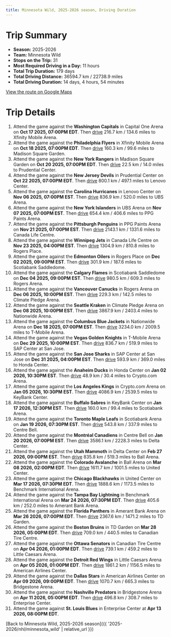 ```yaml
---
title: Minnesota Wild, 2025-2026 season, Driving Duration
---
```


# Trip Summary
- **Season:** 2025-2026
- **Team:** Minnesota Wild
- **Stops on the Trip:** 31
- **Most Required Driving in a Day:** 11 hours
- **Total Trip Duration:** 179 days
- **Total Driving Distance:** 36594.7 km / 22738.9 miles
- **Total Driving Duration:** 14 days, 4 hours, 54 minutes

[View the route on Google Maps](https://www.google.com/maps/dir/Capital+One+Arena+Washington/Xfinity+Mobile+Arena+Philadelphia/Madison+Square+Garden+New+York/Prudential+Center+New+Jersey/Lenovo+Center+Carolina/UBS+Arena+New+York/PPG+Paints+Arena+Pittsburgh/Canada+Life+Centre+Winnipeg/Rogers+Place+Edmonton/Scotiabank+Saddledome+Calgary/Rogers+Arena+Vancouver/Climate+Pledge+Arena+Seattle/Nationwide+Arena+Columbus/T-Mobile+Arena+Vegas/SAP+Center+at+San+Jose+San+Jose/Honda+Center+Anaheim/Crypto.com+Arena+Los+Angeles/KeyBank+Center+Buffalo/Scotiabank+Arena+Toronto/Centre+Bell+Montréal/Delta+Center+Utah/Ball+Arena+Colorado/United+Center+Chicago/Benchmark+International+Arena+Tampa+Bay/Amerant+Bank+Arena+Florida/TD+Garden+Boston/Canadian+Tire+Centre+Ottawa/Little+Caesars+Arena+Detroit/American+Airlines+Center+Dallas/Bridgestone+Arena+Nashville/Enterprise+Center+St.+Louis)

# Trip Details
1. Attend the game against the **Washington Capitals** in Capital One Arena on **Oct 17 2025, 07:00PM EDT**. Then [drive](https://www.google.com/maps/dir/Capital+One+Arena+Washington/Xfinity+Mobile+Arena+Philadelphia) 216.7 km / 134.6 miles to Xfinity Mobile Arena.
2. Attend the game against the **Philadelphia Flyers** in Xfinity Mobile Arena on **Oct 18 2025, 07:00PM EDT**. Then [drive](https://www.google.com/maps/dir/Xfinity+Mobile+Arena+Philadelphia/Madison+Square+Garden+New+York) 160.3 km / 99.6 miles to Madison Square Garden.
3. Attend the game against the **New York Rangers** in Madison Square Garden on **Oct 20 2025, 07:00PM EDT**. Then [drive](https://www.google.com/maps/dir/Madison+Square+Garden+New+York/Prudential+Center+New+Jersey) 22.5 km / 14.0 miles to Prudential Center.
4. Attend the game against the **New Jersey Devils** in Prudential Center on **Oct 22 2025, 07:00PM EDT**. Then [drive](https://www.google.com/maps/dir/Prudential+Center+New+Jersey/Lenovo+Center+Carolina) 800.1 km / 497.1 miles to Lenovo Center.
5. Attend the game against the **Carolina Hurricanes** in Lenovo Center on **Nov 06 2025, 07:00PM EST**. Then [drive](https://www.google.com/maps/dir/Lenovo+Center+Carolina/UBS+Arena+New+York) 836.9 km / 520.0 miles to UBS Arena.
6. Attend the game against the **New York Islanders** in UBS Arena on **Nov 07 2025, 07:00PM EST**. Then [drive](https://www.google.com/maps/dir/UBS+Arena+New+York/PPG+Paints+Arena+Pittsburgh) 654.4 km / 406.6 miles to PPG Paints Arena.
7. Attend the game against the **Pittsburgh Penguins** in PPG Paints Arena on **Nov 21 2025, 07:00PM EST**. Then [drive](https://www.google.com/maps/dir/PPG+Paints+Arena+Pittsburgh/Canada+Life+Centre+Winnipeg) 2143.1 km / 1331.6 miles to Canada Life Centre.
8. Attend the game against the **Winnipeg Jets** in Canada Life Centre on **Nov 23 2025, 04:00PM EST**. Then [drive](https://www.google.com/maps/dir/Canada+Life+Centre+Winnipeg/Rogers+Place+Edmonton) 1304.9 km / 810.8 miles to Rogers Place.
9. Attend the game against the **Edmonton Oilers** in Rogers Place on **Dec 02 2025, 09:00PM EST**. Then [drive](https://www.google.com/maps/dir/Rogers+Place+Edmonton/Scotiabank+Saddledome+Calgary) 301.9 km / 187.6 miles to Scotiabank Saddledome.
10. Attend the game against the **Calgary Flames** in Scotiabank Saddledome on **Dec 04 2025, 09:00PM EST**. Then [drive](https://www.google.com/maps/dir/Scotiabank+Saddledome+Calgary/Rogers+Arena+Vancouver) 980.5 km / 609.3 miles to Rogers Arena.
11. Attend the game against the **Vancouver Canucks** in Rogers Arena on **Dec 06 2025, 10:00PM EST**. Then [drive](https://www.google.com/maps/dir/Rogers+Arena+Vancouver/Climate+Pledge+Arena+Seattle) 229.3 km / 142.5 miles to Climate Pledge Arena.
12. Attend the game against the **Seattle Kraken** in Climate Pledge Arena on **Dec 08 2025, 10:00PM EST**. Then [drive](https://www.google.com/maps/dir/Climate+Pledge+Arena+Seattle/Nationwide+Arena+Columbus) 3867.9 km / 2403.4 miles to Nationwide Arena.
13. Attend the game against the **Columbus Blue Jackets** in Nationwide Arena on **Dec 18 2025, 07:00PM EST**. Then [drive](https://www.google.com/maps/dir/Nationwide+Arena+Columbus/T-Mobile+Arena+Vegas) 3234.0 km / 2009.5 miles to T-Mobile Arena.
14. Attend the game against the **Vegas Golden Knights** in T-Mobile Arena on **Dec 29 2025, 10:00PM EST**. Then [drive](https://www.google.com/maps/dir/T-Mobile+Arena+Vegas/SAP+Center+at+San+Jose+San+Jose) 836.7 km / 519.9 miles to SAP Center at San Jose.
15. Attend the game against the **San Jose Sharks** in SAP Center at San Jose on **Dec 31 2025, 04:00PM EST**. Then [drive](https://www.google.com/maps/dir/SAP+Center+at+San+Jose+San+Jose/Honda+Center+Anaheim) 593.9 km / 369.0 miles to Honda Center.
16. Attend the game against the **Anaheim Ducks** in Honda Center on **Jan 02 2026, 10:30PM EST**. Then [drive](https://www.google.com/maps/dir/Honda+Center+Anaheim/Crypto.com+Arena+Los+Angeles) 48.9 km / 30.4 miles to Crypto.com Arena.
17. Attend the game against the **Los Angeles Kings** in Crypto.com Arena on **Jan 05 2026, 10:30PM EST**. Then [drive](https://www.google.com/maps/dir/Crypto.com+Arena+Los+Angeles/KeyBank+Center+Buffalo) 4086.9 km / 2539.5 miles to KeyBank Center.
18. Attend the game against the **Buffalo Sabres** in KeyBank Center on **Jan 17 2026, 12:30PM EST**. Then [drive](https://www.google.com/maps/dir/KeyBank+Center+Buffalo/Scotiabank+Arena+Toronto) 160.0 km / 99.4 miles to Scotiabank Arena.
19. Attend the game against the **Toronto Maple Leafs** in Scotiabank Arena on **Jan 19 2026, 07:30PM EST**. Then [drive](https://www.google.com/maps/dir/Scotiabank+Arena+Toronto/Centre+Bell+Montréal) 543.8 km / 337.9 miles to Centre Bell.
20. Attend the game against the **Montréal Canadiens** in Centre Bell on **Jan 20 2026, 07:00PM EST**. Then [drive](https://www.google.com/maps/dir/Centre+Bell+Montréal/Delta+Center+Utah) 3586.1 km / 2228.3 miles to Delta Center.
21. Attend the game against the **Utah Mammoth** in Delta Center on **Feb 27 2026, 09:00PM EST**. Then [drive](https://www.google.com/maps/dir/Delta+Center+Utah/Ball+Arena+Colorado) 835.8 km / 519.3 miles to Ball Arena.
22. Attend the game against the **Colorado Avalanche** in Ball Arena on **Mar 08 2026, 02:00PM EDT**. Then [drive](https://www.google.com/maps/dir/Ball+Arena+Colorado/United+Center+Chicago) 1611.7 km / 1001.5 miles to United Center.
23. Attend the game against the **Chicago Blackhawks** in United Center on **Mar 17 2026, 07:30PM EDT**. Then [drive](https://www.google.com/maps/dir/United+Center+Chicago/Benchmark+International+Arena+Tampa+Bay) 1888.6 km / 1173.5 miles to Benchmark International Arena.
24. Attend the game against the **Tampa Bay Lightning** in Benchmark International Arena on **Mar 24 2026, 07:30PM EDT**. Then [drive](https://www.google.com/maps/dir/Benchmark+International+Arena+Tampa+Bay/Amerant+Bank+Arena+Florida) 405.6 km / 252.0 miles to Amerant Bank Arena.
25. Attend the game against the **Florida Panthers** in Amerant Bank Arena on **Mar 26 2026, 07:00PM EDT**. Then [drive](https://www.google.com/maps/dir/Amerant+Bank+Arena+Florida/TD+Garden+Boston) 2367.6 km / 1471.2 miles to TD Garden.
26. Attend the game against the **Boston Bruins** in TD Garden on **Mar 28 2026, 05:00PM EDT**. Then [drive](https://www.google.com/maps/dir/TD+Garden+Boston/Canadian+Tire+Centre+Ottawa) 709.0 km / 440.5 miles to Canadian Tire Centre.
27. Attend the game against the **Ottawa Senators** in Canadian Tire Centre on **Apr 04 2026, 01:00PM EDT**. Then [drive](https://www.google.com/maps/dir/Canadian+Tire+Centre+Ottawa/Little+Caesars+Arena+Detroit) 739.1 km / 459.2 miles to Little Caesars Arena.
28. Attend the game against the **Detroit Red Wings** in Little Caesars Arena on **Apr 05 2026, 01:00PM EDT**. Then [drive](https://www.google.com/maps/dir/Little+Caesars+Arena+Detroit/American+Airlines+Center+Dallas) 1861.2 km / 1156.5 miles to American Airlines Center.
29. Attend the game against the **Dallas Stars** in American Airlines Center on **Apr 09 2026, 09:00PM EDT**. Then [drive](https://www.google.com/maps/dir/American+Airlines+Center+Dallas/Bridgestone+Arena+Nashville) 1070.7 km / 665.3 miles to Bridgestone Arena.
30. Attend the game against the **Nashville Predators** in Bridgestone Arena on **Apr 11 2026, 05:00PM EDT**. Then [drive](https://www.google.com/maps/dir/Bridgestone+Arena+Nashville/Enterprise+Center+St.+Louis) 496.8 km / 308.7 miles to Enterprise Center.
31. Attend the game against **St. Louis Blues** in Enterprise Center at **Apr 13 2026, 08:00PM EDT**.

[Back to Minnesota Wild, 2025-2026 season]({{ '2025-2026/nhl/minnesota_wild' | relative_url }})
